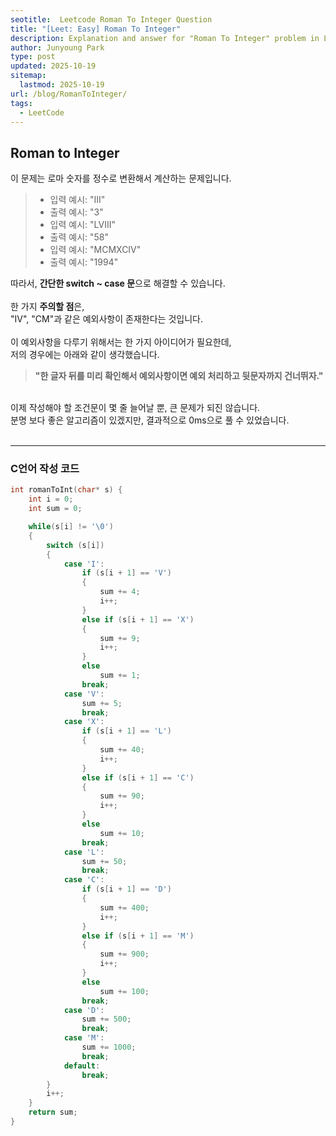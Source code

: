 ```yaml
---
seotitle:  Leetcode Roman To Integer Question 
title: "[Leet: Easy] Roman To Integer"
description: Explanation and answer for "Roman To Integer" problem in Leetcode.
author: Junyoung Park
type: post
updated: 2025-10-19
sitemap:
  lastmod: 2025-10-19
url: /blog/RomanToInteger/
tags:
  - LeetCode
---
```



## Roman to Integer

이 문제는 로마 숫자를 정수로 변환해서 계산하는 문제입니다.<br>

> - 입력 예시: "III"
> - 출력 예시: "3" <br>
> - 입력 예시: "LVIII"
> - 출력 예시: "58" <br>
> - 입력 예시: "MCMXCIV"
> - 출력 예시: "1994"

따라서, **간단한 switch ~ case 문**으로 해결할 수 있습니다.<br><br>
한 가지 **주의할 점**은,<br>
"IV", "CM"과 같은 예외사항이 존재한다는 것입니다.<br>
<br>
이 예외사항을 다루기 위해서는 한 가지 아이디어가 필요한데,<br>
저의 경우에는 아래와 같이 생각했습니다.<br>

> **"한 글자 뒤를 미리 확인해서 예외사항이면 예외 처리하고 뒷문자까지 건너뛰자."**

<br>
이제 작성해야 할 조건문이 몇 줄 늘어날 뿐, 큰 문제가 되진 않습니다.<br>
분명 보다 좋은 알고리즘이 있겠지만, 결과적으로 0ms으로 풀 수 있었습니다.<br>
<br>
<hr/>

### C언어 작성 코드
```c
int romanToInt(char* s) {
    int i = 0;
    int sum = 0;

    while(s[i] != '\0')
    {
        switch (s[i])
        {
            case 'I':
                if (s[i + 1] == 'V')
                {
                    sum += 4; 
                    i++;
                }
                else if (s[i + 1] == 'X')
                {
                    sum += 9; 
                    i++;
                }
                else
                    sum += 1;
                break;
            case 'V':
                sum += 5;
                break;
            case 'X':
                if (s[i + 1] == 'L')
                {
                    sum += 40; 
                    i++;
                }
                else if (s[i + 1] == 'C')
                {
                    sum += 90; 
                    i++;
                }
                else
                    sum += 10;
                break;
            case 'L':
                sum += 50;
                break;
            case 'C':
                if (s[i + 1] == 'D')
                {
                    sum += 400; 
                    i++;
                }
                else if (s[i + 1] == 'M')
                {
                    sum += 900;
                    i++;
                }
                else
                    sum += 100;
                break;
            case 'D':
                sum += 500;
                break;
            case 'M':
                sum += 1000;
                break;
            default:
                break;
        }
        i++;
    }
    return sum;
}
```



